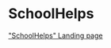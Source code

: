 # SchoolHelps
["SchoolHelps" Landing page](https://Kirill13371488/Kirill13371488.github.io/blob/master/site/index.html.html 'SchoolHelps')
